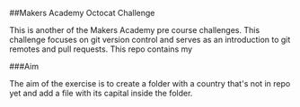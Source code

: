 ##Makers Academy Octocat Challenge

This is another of the Makers Academy pre course challenges. This challenge focuses on git version control and serves as an introduction to git remotes and pull requests. This repo contains my 

###Aim

The aim of the exercise is to create a folder with a country that's not in repo yet and add a file with its capital inside the folder.

